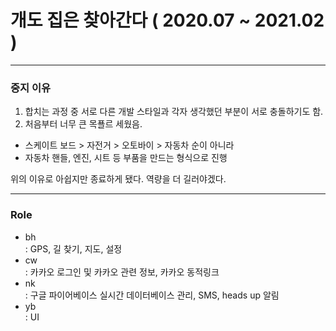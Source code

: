 # 개도 집은 찾아간다 ( 2020.07 ~ 2021.02 )
--------------------------

### 중지 이유   
1. 합치는 과정 중 서로 다른 개발 스타일과 각자 생각했던 부분이 서로 충돌하기도 함.
2. 처음부터 너무 큰 목푤르 세웠음. 
- 스케이트 보드 > 자전거 > 오토바이 > 자동차 순이 아니라
- 자동차 핸들, 엔진, 시트 등 부품을 만드는 형식으로 진행

위의 이유로 아쉽지만 종료하게 됐다. 역량을 더 길러야겠다.

--------------------------
### Role
+ bh   
: GPS, 길 찾기, 지도, 설정
+ cw   
: 카카오 로그인 및 카카오 관련 정보, 카카오 동적링크
+ nk   
: 구글 파이어베이스 실시간 데이터베이스 관리, SMS, heads up 알림 
+ yb   
: UI
